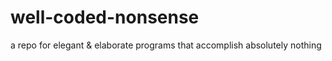 # well-coded-nonsense
a repo for elegant &amp; elaborate programs that accomplish absolutely nothing
